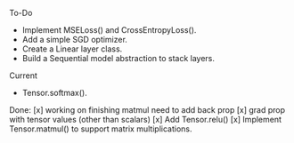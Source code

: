 To-Do
  
  - Implement MSELoss() and CrossEntropyLoss().
  - Add a simple SGD optimizer.
  - Create a Linear layer class.
  - Build a Sequential model abstraction to stack layers.




Current 
- Tensor.softmax().



Done:
  [x] working on finishing matmul need to add back prop 
  [x] grad prop with tensor values (other than scalars)
  [x] Add Tensor.relu()
  [x] Implement Tensor.matmul() to support matrix multiplications.
